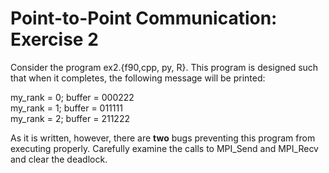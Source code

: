 # Point-to-Point Communication: Exercise 2

Consider the program ex2.{f90,cpp, py, R}.  This program is designed such that when it completes, the following message will be printed:

my_rank = 0; buffer = 000222  
my_rank = 1; buffer = 011111  
my_rank = 2; buffer = 211222  

As it is written, however, there are **two** bugs preventing this program from executing properly.  Carefully examine the calls to MPI_Send and MPI_Recv and clear the deadlock.





